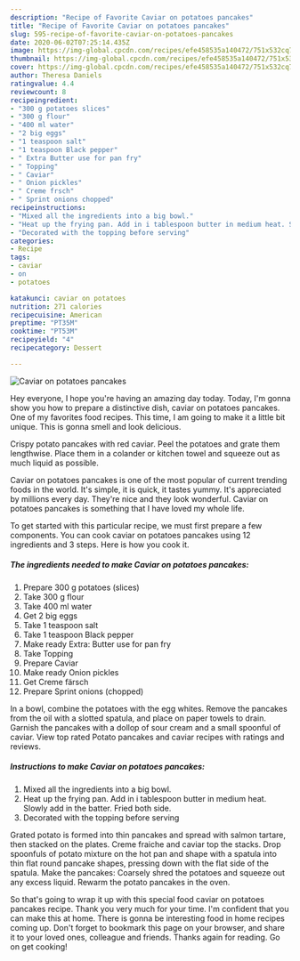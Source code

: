 ```yaml
---
description: "Recipe of Favorite Caviar on potatoes pancakes"
title: "Recipe of Favorite Caviar on potatoes pancakes"
slug: 595-recipe-of-favorite-caviar-on-potatoes-pancakes
date: 2020-06-02T07:25:14.435Z
image: https://img-global.cpcdn.com/recipes/efe458535a140472/751x532cq70/caviar-on-potatoes-pancakes-recipe-main-photo.jpg
thumbnail: https://img-global.cpcdn.com/recipes/efe458535a140472/751x532cq70/caviar-on-potatoes-pancakes-recipe-main-photo.jpg
cover: https://img-global.cpcdn.com/recipes/efe458535a140472/751x532cq70/caviar-on-potatoes-pancakes-recipe-main-photo.jpg
author: Theresa Daniels
ratingvalue: 4.4
reviewcount: 8
recipeingredient:
- "300 g potatoes slices"
- "300 g flour"
- "400 ml water"
- "2 big eggs"
- "1 teaspoon salt"
- "1 teaspoon Black pepper"
- " Extra Butter use for pan fry"
- " Topping"
- " Caviar"
- " Onion pickles"
- " Creme frsch"
- " Sprint onions chopped"
recipeinstructions:
- "Mixed all the ingredients into a big bowl."
- "Heat up the frying pan. Add in i tablespoon butter in medium heat. Slowly add in the batter. Fried both side."
- "Decorated with the topping before serving"
categories:
- Recipe
tags:
- caviar
- on
- potatoes

katakunci: caviar on potatoes 
nutrition: 271 calories
recipecuisine: American
preptime: "PT35M"
cooktime: "PT53M"
recipeyield: "4"
recipecategory: Dessert

---
```



![Caviar on potatoes pancakes](https://img-global.cpcdn.com/recipes/efe458535a140472/751x532cq70/caviar-on-potatoes-pancakes-recipe-main-photo.jpg)

Hey everyone, I hope you're having an amazing day today. Today, I'm gonna show you how to prepare a distinctive dish, caviar on potatoes pancakes. One of my favorites food recipes. This time, I am going to make it a little bit unique. This is gonna smell and look delicious.

Crispy potato pancakes with red caviar. Peel the potatoes and grate them lengthwise. Place them in a colander or kitchen towel and squeeze out as much liquid as possible.

Caviar on potatoes pancakes is one of the most popular of current trending foods in the world. It's simple, it is quick, it tastes yummy. It's appreciated by millions every day. They're nice and they look wonderful. Caviar on potatoes pancakes is something that I have loved my whole life.


To get started with this particular recipe, we must first prepare a few components. You can cook caviar on potatoes pancakes using 12 ingredients and 3 steps. Here is how you cook it.

<!--inarticleads1-->

##### The ingredients needed to make Caviar on potatoes pancakes:

1. Prepare 300 g potatoes (slices)
1. Take 300 g flour
1. Take 400 ml water
1. Get 2 big eggs
1. Take 1 teaspoon salt
1. Take 1 teaspoon Black pepper
1. Make ready  Extra: Butter use for pan fry
1. Take  Topping
1. Prepare  Caviar
1. Make ready  Onion pickles
1. Get  Creme färsch
1. Prepare  Sprint onions (chopped)


In a bowl, combine the potatoes with the egg whites. Remove the pancakes from the oil with a slotted spatula, and place on paper towels to drain. Garnish the pancakes with a dollop of sour cream and a small spoonful of caviar. View top rated Potato pancakes and caviar recipes with ratings and reviews. 

<!--inarticleads2-->

##### Instructions to make Caviar on potatoes pancakes:

1. Mixed all the ingredients into a big bowl.
1. Heat up the frying pan. Add in i tablespoon butter in medium heat. Slowly add in the batter. Fried both side.
1. Decorated with the topping before serving


Grated potato is formed into thin pancakes and spread with salmon tartare, then stacked on the plates. Creme fraiche and caviar top the stacks. Drop spoonfuls of potato mixture on the hot pan and shape with a spatula into thin flat round pancake shapes, pressing down with the flat side of the spatula. Make the pancakes: Coarsely shred the potatoes and squeeze out any excess liquid. Rewarm the potato pancakes in the oven. 

So that's going to wrap it up with this special food caviar on potatoes pancakes recipe. Thank you very much for your time. I'm confident that you can make this at home. There is gonna be interesting food in home recipes coming up. Don't forget to bookmark this page on your browser, and share it to your loved ones, colleague and friends. Thanks again for reading. Go on get cooking!
